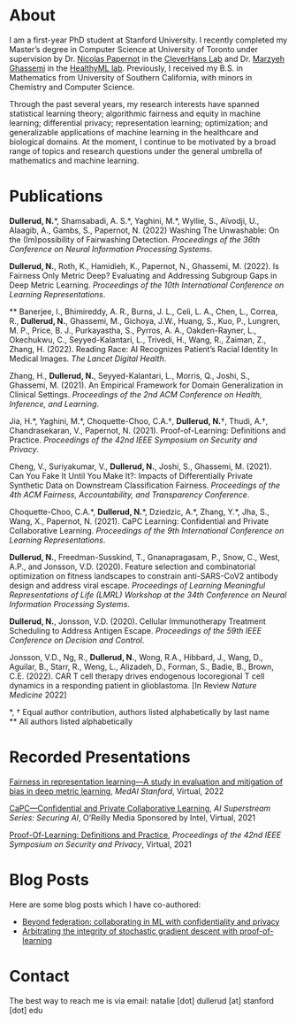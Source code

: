 # About
I am a first-year PhD student at Stanford University. I recently completed my Master’s degree in Computer Science at University of Toronto under supervision by Dr. [Nicolas Papernot](https://www.papernot.fr/) in the [CleverHans Lab](https://cleverhans-lab.github.io/) and Dr. [Marzyeh Ghassemi](https://healthyml.org/marzyeh/) in the [HealthyML lab](https://healthyml.org/). Previously, I received my B.S. in Mathematics from University of Southern California, with minors in Chemistry and Computer Science.

Through the past several years, my research interests have spanned statistical learning theory; algorithmic fairness and equity in machine learning; differential privacy; representation learning; optimization; and generalizable applications of machine learning in the healthcare and biological domains. At the moment, I continue to be motivated by a broad range of topics and research questions under the general umbrella of mathematics and machine learning.

# Publications
**Dullerud, N.**\*, Shamsabadi, A. S.\*, Yaghini, M.\*, Wyllie, S., Aïvodji, U., Alaagib, A., Gambs, S., Papernot, N. (2022) Washing The Unwashable: On the (Im)possibility of Fairwashing Detection. *Proceedings of the 36th Conference on Neural Information Processing Systems*.

**Dullerud, N.**, Roth, K., Hamidieh, K., Papernot, N., Ghassemi, M. (2022). Is Fairness Only Metric Deep? Evaluating and Addressing Subgroup Gaps in Deep Metric Learning. *Proceedings of the 10th International Conference on Learning Representations*.

\*\* Banerjee, I., Bhimireddy, A. R., Burns, J. L., Celi, L. A., Chen, L., Correa, R., **Dullerud, N.**, Ghassemi, M., Gichoya, J.W., Huang, S., Kuo, P., Lungren, M. P., Price, B. J., Purkayastha, S., Pyrros, A. A., Oakden-Rayner, L., Okechukwu, C., Seyyed-Kalantari, L., Trivedi, H., Wang, R., Zaiman, Z., Zhang, H. (2022). Reading Race: AI Recognizes Patient’s Racial Identity In Medical Images. *The Lancet Digital Health*.

Zhang, H., **Dullerud, N.**, Seyyed-Kalantari, L., Morris, Q., Joshi, S., Ghassemi, M. (2021). An Empirical Framework for Domain Generalization in Clinical Settings. *Proceedings of the 2nd ACM Conference on Health, Inference, and Learning*. 

Jia, H.\*, Yaghini, M.\*, Choquette-Choo, C.A.†, **Dullerud, N.**†, Thudi, A.†, Chandrasekaran, V., Papernot, N. (2021). Proof-of-Learning: Definitions and Practice. *Proceedings of the 42nd IEEE Symposium on Security and Privacy*.

Cheng, V., Suriyakumar, V., **Dullerud, N.**, Joshi, S., Ghassemi, M. (2021). Can You Fake It Until You Make It?: Impacts of Differentially Private Synthetic Data on Downstream Classification Fairness. *Proceedings of the 4th ACM Fairness, Accountability, and Transparency Conference*.

Choquette-Choo, C.A.\*, **Dullerud, N.**\*, Dziedzic, A.\*, Zhang, Y.\*, Jha, S., Wang, X., Papernot, N. (2021). CaPC Learning: Confidential and Private Collaborative Learning. *Proceedings of the 9th International Conference on Learning Representations*.

**Dullerud, N.**, Freedman-Susskind, T., Gnanapragasam, P., Snow, C., West, A.P., and Jonsson, V.D. (2020). Feature selection and combinatorial optimization on fitness landscapes to constrain anti-SARS-CoV2 antibody design and address viral escape. *Proceedings of Learning Meaningful Representations of Life (LMRL) Workshop at the 34th Conference on Neural Information Processing Systems*.

**Dullerud, N.**, Jonsson, V.D. (2020). Cellular Immunotherapy Treatment Scheduling to Address Antigen Escape. *Proceedings of the 59th IEEE Conference on Decision and Control*.

Jonsson, V.D., Ng, R., **Dullerud, N.**, Wong, R.A., Hibbard, J., Wang, D., Aguilar, B., Starr, R., Weng, L., Alizadeh, D., Forman, S., Badie, B., Brown, C.E. (2022). CAR T cell therapy drives endogenous locoregional T cell dynamics in a responding patient in glioblastoma. [In Review *Nature Medicine* 2022]

\*, † Equal author contribution, authors listed alphabetically by last name  
\*\* All authors listed alphabetically

# Recorded Presentations
[Fairness in representation learning—A study in evaluation and mitigation of bias in deep metric learning](https://www.youtube.com/watch?v=82uoN0muHto), *MedAI Stanford*, Virtual, 2022

[CaPC—Confidential and Private Collaborative Learning](https://www.oreilly.com/library/view/ai-superstream-series/0636920672319/), *AI Superstream Series: Securing AI*, O’Reilly Media Sponsored by Intel, Virtual, 2021

[Proof-Of-Learning: Definitions and Practice](https://www.youtube.com/watch?v=4h_76xTTPvk), *Proceedings of the 42nd IEEE Symposium on Security and Privacy*, Virtual, 2021

# Blog Posts
Here are some blog posts which I have co-authored:
* [Beyond federation: collaborating in ML with confidentiality and privacy](http://www.cleverhans.io/2021/05/01/capc.html)
* [Arbitrating the integrity of stochastic gradient descent with proof-of-learning](http://www.cleverhans.io/2021/07/30/pol.html)

# Contact
The best way to reach me is via email: natalie [dot] dullerud [at] stanford [dot] edu
